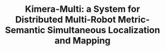 ---
title: "Kimera-Multi: a System for Distributed Multi-Robot Metric-Semantic Simultaneous Localization and Mapping"
authors: "Yun Chang, Yulun Tian, Jonathan P. How, Luca Carlone"
venue: "IEEE Intl. Conf. on Robotics and Automation (ICRA)"
year: "2021"
status: "conference"
arxiv: "https://arxiv.org/abs/2011.04087"
official_link: ""
doi: ""
volume: "N/A"
number: "N/A"
pages: ""
publisher: ""
month: ""
address: ""
type: "conference"
school: "N/A"
awards: ""
notes: ""
include_on_website: true
image: "2021-chang-kimeraMulti-conf-2.png"
links_to_code: "https://github.com/MIT-SPARK/Kimera-Multi"
links_to_video: "https://youtu.be/G8PktlQ82uw?si=q4eouR-V5aKRtUxl"
links_to_website: "https://web.mit.edu/sparklab/2023/08/25/Kimera-Multi__Robust_Distributed_Dense_Metric-Semantic_SLAM_for_Multi-Robot-Systems.html"
collection: publications
permalink: /publication/2021-chang-kimeraMulti-conf
---